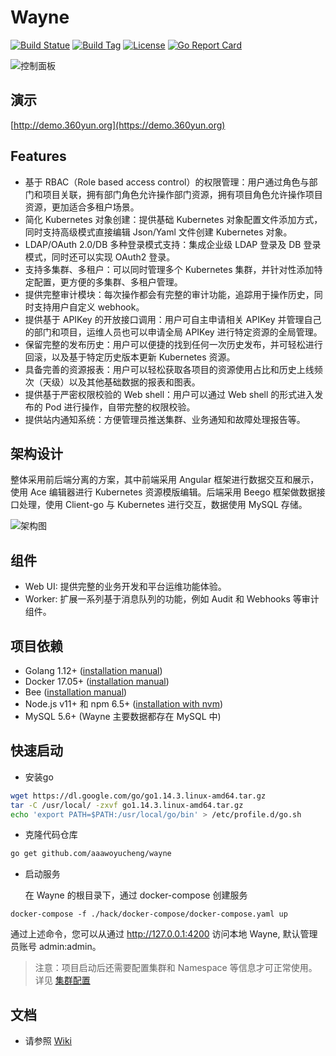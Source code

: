 # Wayne

[![Build Statue](https://travis-ci.org/Qihoo360/wayne.svg?branch=master)](https://travis-ci.org/Qihoo360/wayne)
[![Build Tag](https://img.shields.io/github/tag/Qihoo360/wayne.svg)](https://github.com/Qihoo360/wayne/releases)
[![License](https://img.shields.io/badge/License-Apache%202.0-blue.svg)](https://github.com/Qihoo360/wayne/blob/master/LICENSE)
[![Go Report Card](https://goreportcard.com/badge/github.com/Qihoo360/wayne)](https://goreportcard.com/report/github.com/Qihoo360/wayne)


![控制面板](http://360yun.org/wayne/images/dashboard-ui.png)

## 演示

[http://demo.360yun.org](https://demo.360yun.org)

## Features

- 基于 RBAC（Role based access control）的权限管理：用户通过角色与部门和项目关联，拥有部门角色允许操作部门资源，拥有项目角色允许操作项目资源，更加适合多租户场景。
- 简化 Kubernetes 对象创建：提供基础 Kubernetes 对象配置文件添加方式，同时支持高级模式直接编辑 Json/Yaml 文件创建 Kubernetes 对象。
- LDAP/OAuth 2.0/DB 多种登录模式支持：集成企业级 LDAP 登录及 DB 登录模式，同时还可以实现 OAuth2 登录。
- 支持多集群、多租户：可以同时管理多个 Kubernetes 集群，并针对性添加特定配置，更方便的多集群、多租户管理。
- 提供完整审计模块：每次操作都会有完整的审计功能，追踪用于操作历史，同时支持用户自定义 webhook。
- 提供基于 APIKey 的开放接口调用：用户可自主申请相关 APIKey 并管理自己的部门和项目，运维人员也可以申请全局 APIKey 进行特定资源的全局管理。
- 保留完整的发布历史：用户可以便捷的找到任何一次历史发布，并可轻松进行回滚，以及基于特定历史版本更新 Kubernetes 资源。
- 具备完善的资源报表：用户可以轻松获取各项目的资源使用占比和历史上线频次（天级）以及其他基础数据的报表和图表。
- 提供基于严密权限校验的 Web shell：用户可以通过 Web shell 的形式进入发布的 Pod 进行操作，自带完整的权限校验。 
- 提供站内通知系统：方便管理员推送集群、业务通知和故障处理报告等。

## 架构设计

整体采用前后端分离的方案，其中前端采用 Angular 框架进行数据交互和展示，使用 Ace 编辑器进行 Kubernetes 资源模版编辑。后端采用 Beego 框架做数据接口处理，使用 Client-go 与 Kubernetes 进行交互，数据使用 MySQL 存储。

![架构图](http://360yun.org/wayne/images/architecture.png)

## 组件

- Web UI: 提供完整的业务开发和平台运维功能体验。
- Worker: 扩展一系列基于消息队列的功能，例如 Audit 和 Webhooks 等审计组件。

## 项目依赖

- Golang 1.12+ ([installation manual](https://golang.org/dl/))
- Docker 17.05+ ([installation manual](https://docs.docker.com/install))
- Bee ([installation manual](https://github.com/beego/bee))
- Node.js v11+ 和 npm 6.5+ ([installation with nvm](https://github.com/creationix/nvm#usage))
- MySQL 5.6+ (Wayne 主要数据都存在 MySQL 中)

## 快速启动

- 安装go

```bash
wget https://dl.google.com/go/go1.14.3.linux-amd64.tar.gz
tar -C /usr/local/ -zxvf go1.14.3.linux-amd64.tar.gz
echo 'export PATH=$PATH:/usr/local/go/bin' > /etc/profile.d/go.sh
```

- 克隆代码仓库

```bash
go get github.com/aaawoyucheng/wayne
```

- 启动服务

  在 Wayne 的根目录下，通过 docker-compose 创建服务

```shell
docker-compose -f ./hack/docker-compose/docker-compose.yaml up
```

通过上述命令，您可以从通过 http://127.0.0.1:4200 访问本地 Wayne, 默认管理员账号 admin:admin。

> 注意：项目启动后还需要配置集群和 Namespace 等信息才可正常使用。详见 [集群配置](https://360yun.org/wayne/admin/cluster.html)

## 文档

- 请参照 [Wiki](http://360yun.org/wayne/)


